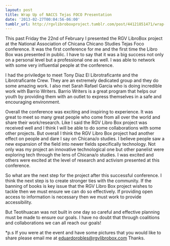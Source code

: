 ```yaml
---
layout: post
title: Wrap Up of NACCS Tejas FOCO Presentation
date: '2013-02-27T00:04:56-06:00'
tumblr_url: http://rgvlibroboxproject.tumblr.com/post/44121851471/wrap-up-of-naccs-tejas-foco-presentation
---
```

This past Friday the 22nd of February I presented the RGV LibroBox project at the National Association of Chicana Chicano Studies Tejas Foco conference. It was the first conference for me and the first time the Libro Box was presented in public. I have to say that it was a big success not only on a personal level but a professional one as well. I was able to network with some very influential people at the conference.

I had the priviledge to meet Tony Diaz El Librotraficante and the Librotraficante Crew. They are an extremely dedicated group and they do some amazing work. I also met Sarah Rafael Garcia who is doing incredible work with Barrio Writers. Barrio Writers is a great program that helps our youth by providing them with an outlet to express themselves in a safe and encouraging environment.

Overall the conference was exciting and inspiring to experience. It was great to meet so many great people who come from all over the world and share their work/research. Like I said the RGV Libro Box project was received well and I think I will be able to do some collaborations with some other projects. But overall I think the RGV Libro Box project had another effect on people and dare I say on Chicana/o studies. I believe people saw a new expansion of the field into newer fields specifically technology. Not only was my project an innovative technological one but other panelist were exploring tech through the lens of Chicana/o studies. I was excited and others were excited at the level of research and activism  presented at this conference.

So what are the next step for the project after this successful conference. I think the next step is to create stronger ties with the community. If the banning of books is key issue that the RGV Libro Box project wishes to tackle then we must ensure we can do so effectively. If providing open access to information is necessary then we must work to provide accessibility.

But Teotihuacan was not built in one day so careful and effective planning must be made to ensure our goals. I have no doubt that through coalitions and collaborations we can all reach our goals!

*p.s 
If you were at the event and have some pictures that you would like to share please email me at eduardorobles@rgvlibrobox.com Thanks.

